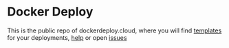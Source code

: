 # Docker Deploy
This is the public repo of dockerdeploy.cloud, where you will find [templates](/templates) for your deployments, [help](https://github.com/jclapadula/docker-deploy/wiki) or open [issues](https://github.com/jclapadula/docker-deploy/issues)
